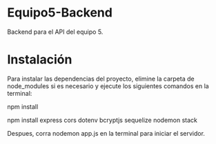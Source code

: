 # Equipo5-Backend
Backend para el API del equipo 5.

# Instalación
Para instalar las dependencias del proyecto, elimine la carpeta de node_modules si es necesario y ejecute los siguientes comandos en la terminal:

npm install

npm install express cors dotenv bcryptjs sequelize nodemon stack

Despues, corra nodemon app.js en la terminal para iniciar el servidor.

